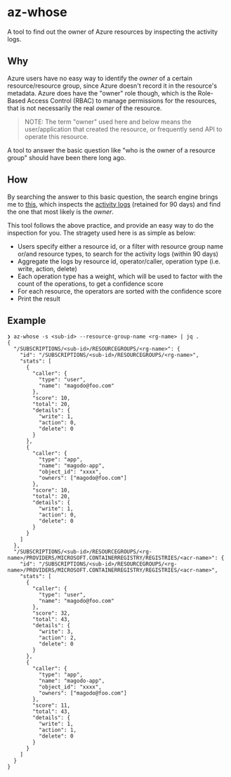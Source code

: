 # az-whose

A tool to find out the owner of Azure resources by inspecting the activity logs.

## Why

Azure users have no easy way to identify the *owner* of a certain resource/resource group, since Azure doesn't record it in the resource's metadata. Azure does have the "owner" role though, which is the Role-Based Access Control (RBAC) to manage permissions for the resources, that is not necessarily the real *owner* of the resource.

> NOTE: The term "owner" used here and below means the user/application that created the resource, or frequently send API to operate this resource.

A tool to answer the basic question like "who is the owner of a resource group" should have been there long ago.

## How

By searching the answer to this basic question, the search engine brings me to [this](https://learn.microsoft.com/en-us/answers/questions/971455/how-can-i-find-out-who-created-a-particular-resour), which inspects the [activity logs](https://learn.microsoft.com/en-us/azure/azure-monitor/essentials/activity-log-insights) (retained for 90 days) and find the one that most likely is the *owner*.

This tool follows the above practice, and provide an easy way to do the inspection for you. The stragety used here is as simple as below:

- Users specify either a resource id, or a filter with resource group name or/and resource types, to search for the activity logs (within 90 days)
- Aggregate the logs by resource id, operator/caller, operation type (i.e. write, action, delete)
- Each operation type has a weight, which will be used to factor with the count of the operations, to get a confidence score
- For each resource, the operators are sorted with the confidence score
- Print the result 

## Example

```shell
❯ az-whose -s <sub-id> --resource-group-name <rg-name> | jq .
{
  "/SUBSCRIPTIONS/<sub-id>/RESOURCEGROUPS/<rg-name>": {
    "id": "/SUBSCRIPTIONS/<sub-id>/RESOURCEGROUPS/<rg-name>",
    "stats": [
      {
        "caller": {
          "type": "user",
          "name": "magodo@foo.com"
        },
        "score": 10,
        "total": 20,
        "details": {
          "write": 1,
          "action": 0,
          "delete": 0
        }
      },
      {
        "caller": {
          "type": "app",
          "name": "magodo-app",
          "object_id": "xxxx",
          "owners": ["magodo@foo.com"]
        },
        "score": 10,
        "total": 20,
        "details": {
          "write": 1,
          "action": 0,
          "delete": 0
        }
      }
    ]
  },
  "/SUBSCRIPTIONS/<sub-id>/RESOURCEGROUPS/<rg-name>/PROVIDERS/MICROSOFT.CONTAINERREGISTRY/REGISTRIES/<acr-name>": {
    "id": "/SUBSCRIPTIONS/<sub-id>/RESOURCEGROUPS/<rg-name>/PROVIDERS/MICROSOFT.CONTAINERREGISTRY/REGISTRIES/<acr-name>",
    "stats": [
      {
        "caller": {
          "type": "user",
          "name": "magodo@foo.com"
        },
        "score": 32,
        "total": 43,
        "details": {
          "write": 3,
          "action": 2,
          "delete": 0
        }
      },
      {
        "caller": {
          "type": "app",
          "name": "magodo-app",
          "object_id": "xxxx",
          "owners": ["magodo@foo.com"]
        },
        "score": 11,
        "total": 43,
        "details": {
          "write": 1,
          "action": 1,
          "delete": 0
        }
      }
    ]
  }
}
```
